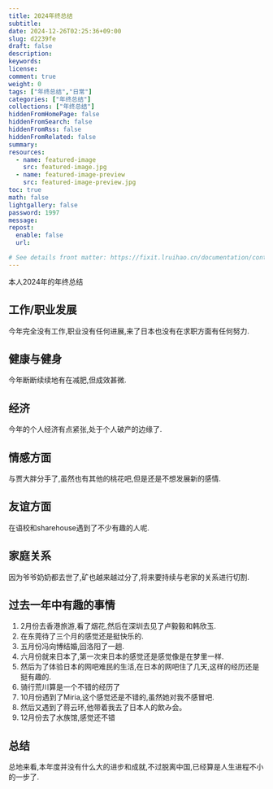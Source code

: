 ```yaml
---
title: 2024年终总结
subtitle:
date: 2024-12-26T02:25:36+09:00
slug: d2239fe
draft: false
description:
keywords:
license:
comment: true
weight: 0
tags: ["年终总结","日常"]
categories: ["年终总结"]
collections: ["年终总结"]
hiddenFromHomePage: false
hiddenFromSearch: false
hiddenFromRss: false
hiddenFromRelated: false
summary:
resources:
  - name: featured-image
    src: featured-image.jpg
  - name: featured-image-preview
    src: featured-image-preview.jpg
toc: true
math: false
lightgallery: false
password: 1997
message:
repost:
  enable: false
  url:

# See details front matter: https://fixit.lruihao.cn/documentation/content-management/introduction/#front-matter
---
```


本人2024年的年终总结
<!--more-->


## 工作/职业发展

今年完全没有工作,职业没有任何进展,来了日本也没有在求职方面有任何努力.


## 健康与健身

今年断断续续地有在减肥,但成效甚微.

## 经济

今年的个人经济有点紧张,处于个人破产的边缘了.

## 情感方面

与贾大胖分手了,虽然也有其他的桃花吧,但是还是不想发展新的感情.

## 友谊方面

在语校和sharehouse遇到了不少有趣的人呢.

##  家庭关系 

因为爷爷奶奶都去世了,矿也越来越过分了,将来要持续与老家的关系进行切割.

## 过去一年中有趣的事情

1. 2月份去香港旅游,看了烟花,然后在深圳去见了卢毅毅和韩欣玉.
1. 在东莞待了三个月的感觉还是挺快乐的.
1. 五月份冯向博结婚,回洛阳了一趟.
1. 六月份就来日本了,第一次来日本的感觉还是感觉像是在梦里一样.
1. 然后为了体验日本的网吧难民的生活,在日本的网吧住了几天,这样的经历还是挺有趣的.
1. 骑行荒川算是一个不错的经历了
1. 10月份遇到了Miria,这个感觉还是不错的,虽然她对我不感冒吧.
1. 然后又遇到了蒋云环,他带着我去了日本人的飲み会。
1. 12月份去了水族馆,感觉还不错


## 总结

总地来看,本年度并没有什么大的进步和成就,不过脱离中国,已经算是人生进程不小的一步了.